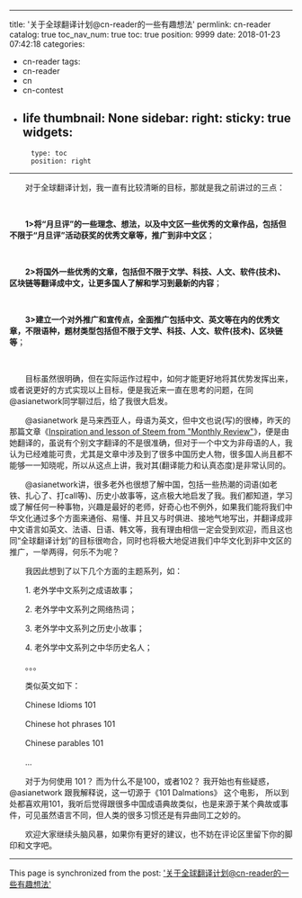 
---
title: '关于全球翻译计划@cn-reader的一些有趣想法'
permlink: cn-reader
catalog: true
toc_nav_num: true
toc: true
position: 9999
date: 2018-01-23 07:42:18
categories:
- cn-reader
tags:
- cn-reader
- cn
- cn-contest
- life
thumbnail: None
sidebar:
    right:
        sticky: true
widgets:
    -
        type: toc
        position: right
---


<html>
<p>　　对于全球翻译计划，我一直有比较清晰的目标，那就是我之前讲过的三点：</p>
<p><br></p>
<p>　　<strong>1&gt;将“月旦评”的一些理念、想法，以及中文区一些优秀的文章作品，包括但不限于“月旦评”活动获奖的优秀文章等，推广到非中文区</strong>；</p>
<p><br></p>
<p>　　<strong>2&gt;将国外一些优秀的文章，包括但不限于文学、科技、人文、软件(技术)、区块链等翻译成中文，让更多国人了解和学习到最新的内容</strong>；</p>
<p><br></p>
<p>　　<strong>3&gt;建立一个对外推广和宣传点，全面推广包括中文、英文等在内的优秀文章，不限语种，题材类型包括但不限于文学、科技、人文、软件(技术)、区块链等</strong>；</p>
<p><br></p>
<p>　　目标虽然很明确，但在实际运作过程中，如何才能更好地将其优势发挥出来，或者说更好的方式实现以上目标，便是我近来一直在思考的问题，在同@asianetwork同学聊过后，给了我很大启发。</p>
<p>　　@asianetwork 是马来西亚人，母语为英文，但中文也说(写)的很棒，昨天的那篇文章《<a href="https://steemit.com/cn/@cn-reader/inspiration-and-lesson-of-steem-from-the-lunar-review">Inspiration and lesson of Steem from "Monthly Review"</a>》，便是由她翻译的，虽说有个别文字翻译的不是很准确，但对于一个中文为非母语的人，我认为已经难能可贵，尤其是文章中涉及到了很多中国历史人物，很多国人尚且都不能够一一知晓呢，所以从这点上讲，我对其(翻译能力和认真态度)是非常认同的。</p>
<p>　　@asianetwork讲，很多老外也很想了解中国，包括一些热潮的词语(如老铁、扎心了、打call等)、历史小故事等，这点极大地启发了我。我们都知道，学习或了解任何一种事物，兴趣是最好的老师，好奇心也不例外，如果我们能将我们中华文化通过多个方面来通俗、易懂、并且又与时俱进、接地气地写出，并翻译成非中文语言如英文、法语、日语、韩文等，我有理由相信一定会受到欢迎，而且这也同“全球翻译计划”的目标很吻合，同时也将极大地促进我们中华文化到非中文区的推广，一举两得，何乐不为呢？</p>
<p>　　我因此想到了以下几个方面的主题系列，如：</p>
<p>　　1. 老外学中文系列之成语故事；</p>
<p>　　2. 老外学中文系列之网络热词；</p>
<p>　　3. 老外学中文系列之历史小故事；</p>
<p>　　4. 老外学中文系列之中华历史名人；</p>
<p>　　。。。</p>
<p>　　类似英文如下：</p>
<p>　　Chinese Idioms 101</p>
<p>　　Chinese hot phrases 101</p>
<p>　　Chinese parables 101</p>
<p>　　...</p>
<p>　　对于为何使用 101？ 而为什么不是100，或者102？ 我开始也有些疑惑，@asianetwork 跟我解释说，这一切源于《101 Dalmations》 这个电影， 所以到处都喜欢用101，我听后觉得跟很多中国成语典故类似，也是来源于某个典故或事件，可见虽然语言不同，但人类的很多习惯还是有异曲同工之妙的。</p>
<p>　　欢迎大家继续头脑风暴，如果你有更好的建议，也不妨在评论区里留下你的脚印和文字吧。</p>
</html>

- - -

This page is synchronized from the post: ['关于全球翻译计划@cn-reader的一些有趣想法'](https://steemit.com/@rivalhw/cn-reader)
